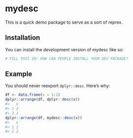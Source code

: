 
<!-- README.md is generated from README.Rmd. Please edit that file -->

# mydesc

<!-- badges: start -->
<!-- badges: end -->

This is a quick demo package to serve as a sort of reprex.

## Installation

You can install the development version of mydesc like so:

``` r
# FILL THIS IN! HOW CAN PEOPLE INSTALL YOUR DEV PACKAGE?
```

## Example

You should never reexport `dplyr::desc`. Here’s why:

``` r
df <- data.frame(x = 1:2)
dplyr::arrange(df, dplyr::desc(x))
#>   x
#> 1 2
#> 2 1
dplyr::arrange(df, mydesc::desc(x))
#>   x
#> 1 1
#> 2 2
```
